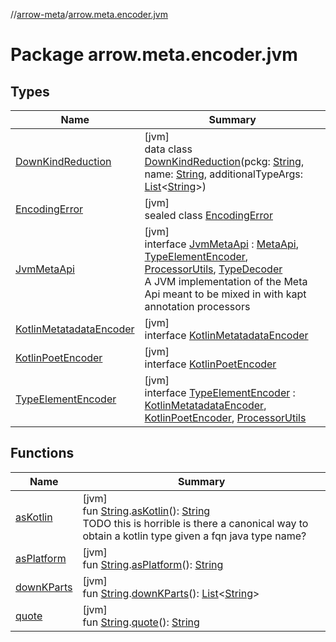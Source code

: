 //[arrow-meta](../../index.md)/[arrow.meta.encoder.jvm](index.md)

# Package arrow.meta.encoder.jvm

## Types

| Name | Summary |
|---|---|
| [DownKindReduction](-down-kind-reduction/index.md) | [jvm]<br>data class [DownKindReduction](-down-kind-reduction/index.md)(pckg: [String](https://kotlinlang.org/api/latest/jvm/stdlib/kotlin/-string/index.html), name: [String](https://kotlinlang.org/api/latest/jvm/stdlib/kotlin/-string/index.html), additionalTypeArgs: [List](https://kotlinlang.org/api/latest/jvm/stdlib/kotlin.collections/-list/index.html)&lt;[String](https://kotlinlang.org/api/latest/jvm/stdlib/kotlin/-string/index.html)&gt;) |
| [EncodingError](-encoding-error/index.md) | [jvm]<br>sealed class [EncodingError](-encoding-error/index.md) |
| [JvmMetaApi](-jvm-meta-api/index.md) | [jvm]<br>interface [JvmMetaApi](-jvm-meta-api/index.md) : [MetaApi](../arrow.meta.encoder/-meta-api/index.md), [TypeElementEncoder](-type-element-encoder/index.md), [ProcessorUtils](../arrow.common.utils/-processor-utils/index.md), [TypeDecoder](../arrow.meta.decoder/-type-decoder/index.md)<br>A JVM implementation of the Meta Api meant to be mixed in with kapt annotation processors |
| [KotlinMetatadataEncoder](-kotlin-metatadata-encoder/index.md) | [jvm]<br>interface [KotlinMetatadataEncoder](-kotlin-metatadata-encoder/index.md) |
| [KotlinPoetEncoder](-kotlin-poet-encoder/index.md) | [jvm]<br>interface [KotlinPoetEncoder](-kotlin-poet-encoder/index.md) |
| [TypeElementEncoder](-type-element-encoder/index.md) | [jvm]<br>interface [TypeElementEncoder](-type-element-encoder/index.md) : [KotlinMetatadataEncoder](-kotlin-metatadata-encoder/index.md), [KotlinPoetEncoder](-kotlin-poet-encoder/index.md), [ProcessorUtils](../arrow.common.utils/-processor-utils/index.md) |

## Functions

| Name | Summary |
|---|---|
| [asKotlin](as-kotlin.md) | [jvm]<br>fun [String](https://kotlinlang.org/api/latest/jvm/stdlib/kotlin/-string/index.html).[asKotlin](as-kotlin.md)(): [String](https://kotlinlang.org/api/latest/jvm/stdlib/kotlin/-string/index.html)<br>TODO this is horrible is there a canonical way to obtain a kotlin type given a fqn java type name? |
| [asPlatform](as-platform.md) | [jvm]<br>fun [String](https://kotlinlang.org/api/latest/jvm/stdlib/kotlin/-string/index.html).[asPlatform](as-platform.md)(): [String](https://kotlinlang.org/api/latest/jvm/stdlib/kotlin/-string/index.html) |
| [downKParts](down-k-parts.md) | [jvm]<br>fun [String](https://kotlinlang.org/api/latest/jvm/stdlib/kotlin/-string/index.html).[downKParts](down-k-parts.md)(): [List](https://kotlinlang.org/api/latest/jvm/stdlib/kotlin.collections/-list/index.html)&lt;[String](https://kotlinlang.org/api/latest/jvm/stdlib/kotlin/-string/index.html)&gt; |
| [quote](quote.md) | [jvm]<br>fun [String](https://kotlinlang.org/api/latest/jvm/stdlib/kotlin/-string/index.html).[quote](quote.md)(): [String](https://kotlinlang.org/api/latest/jvm/stdlib/kotlin/-string/index.html) |
